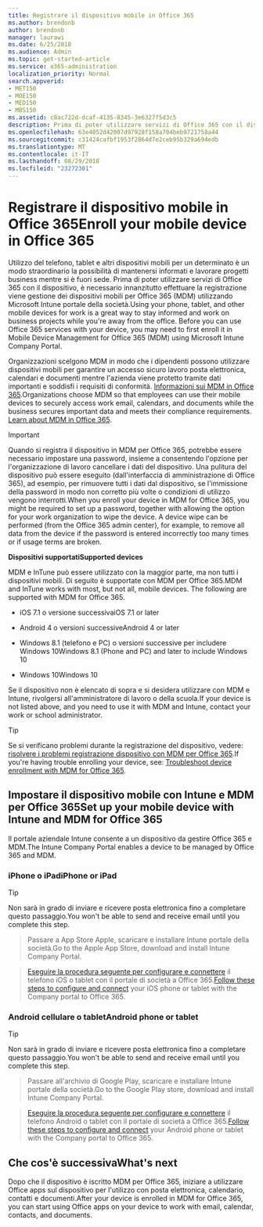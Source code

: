 ```yaml
---
title: Registrare il dispositivo mobile in Office 365
ms.author: brendonb
author: brendonb
manager: laurawi
ms.date: 6/25/2018
ms.audience: Admin
ms.topic: get-started-article
ms.service: o365-administration
localization_priority: Normal
search.appverid:
- MET150
- MOE150
- MED150
- MBS150
ms.assetid: c8ac722d-dcaf-4135-8345-3e6327f5d3c5
description: Prima di poter utilizzare servizi di Office 365 con il dispositivo, potrebbe essere necessario eseguire la procedura seguente per registrarsi nella gestione dei dispositivi mobili per Office 365 (MDM). A tale scopo quando si aggiunge il lavoro o scuola account di posta elettronica sul dispositivo per la prima volta.
ms.openlocfilehash: 63e4052d42007d97928f158a704beb9721758a44
ms.sourcegitcommit: c31424cafbf1953f2864d7e2ceb95b329a694edb
ms.translationtype: MT
ms.contentlocale: it-IT
ms.lasthandoff: 08/29/2018
ms.locfileid: "23272301"
---
```

# <a name="enroll-your-mobile-device-in-office-365"></a><span data-ttu-id="d397f-104">Registrare il dispositivo mobile in Office 365</span><span class="sxs-lookup"><span data-stu-id="d397f-104">Enroll your mobile device in Office 365</span></span>

<span data-ttu-id="d397f-p102">Utilizzo del telefono, tablet e altri dispositivi mobili per un determinato è un modo straordinario la possibilità di mantenersi informati e lavorare progetti business mentre si è fuori sede. Prima di poter utilizzare servizi di Office 365 con il dispositivo, è necessario innanzitutto effettuare la registrazione viene gestione dei dispositivi mobili per Office 365 (MDM) utilizzando Microsoft Intune portale della società.</span><span class="sxs-lookup"><span data-stu-id="d397f-p102">Using your phone, tablet, and other mobile devices for work is a great way to stay informed and work on business projects while you're away from the office. Before you can use Office 365 services with your device, you may need to first enroll it in Mobile Device Management for Office 365 (MDM) using Microsoft Intune Company Portal.</span></span>
  
<span data-ttu-id="d397f-p103">Organizzazioni scelgono MDM in modo che i dipendenti possono utilizzare dispositivi mobili per garantire un accesso sicuro lavoro posta elettronica, calendari e documenti mentre l'azienda viene protetto tramite dati importanti e soddisfi i requisiti di conformità. [Informazioni sui MDM in Office 365](https://go.microsoft.com/fwlink/?LinkId=615142).</span><span class="sxs-lookup"><span data-stu-id="d397f-p103">Organizations choose MDM so that employees can use their mobile devices to securely access work email, calendars, and documents while the business secures important data and meets their compliance requirements. [Learn about MDM in Office 365](https://go.microsoft.com/fwlink/?LinkId=615142).</span></span>
  
> [!IMPORTANT]
> <span data-ttu-id="d397f-p104">Quando si registra il dispositivo in MDM per Office 365, potrebbe essere necessario impostare una password, insieme a consentendo l'opzione per l'organizzazione di lavoro cancellare i dati del dispositivo. Una pulitura del dispositivo può essere eseguito (dall'interfaccia di amministrazione di Office 365), ad esempio, per rimuovere tutti i dati dal dispositivo, se l'immissione della password in modo non corretto più volte o condizioni di utilizzo vengono interrotti.</span><span class="sxs-lookup"><span data-stu-id="d397f-p104">When you enroll your device in MDM for Office 365, you might be required to set up a password, together with allowing the option for your work organization to wipe the device. A device wipe can be performed (from the Office 365 admin center), for example, to remove all data from the device if the password is entered incorrectly too many times or if usage terms are broken.</span></span> 
  
 <span data-ttu-id="d397f-111">**Dispositivi supportati**</span><span class="sxs-lookup"><span data-stu-id="d397f-111">**Supported devices**</span></span>
  
<span data-ttu-id="d397f-p105">MDM e InTune può essere utilizzato con la maggior parte, ma non tutti i dispositivi mobili. Di seguito è supportate con MDM per Office 365.</span><span class="sxs-lookup"><span data-stu-id="d397f-p105">MDM and InTune works with most, but not all, mobile devices. The following are supported with MDM for Office 365.</span></span>
  
- <span data-ttu-id="d397f-114">iOS 7.1 o versione successiva</span><span class="sxs-lookup"><span data-stu-id="d397f-114">iOS 7.1 or later</span></span>
    
- <span data-ttu-id="d397f-115">Android 4 o versioni successive</span><span class="sxs-lookup"><span data-stu-id="d397f-115">Android 4 or later</span></span>
    
- <span data-ttu-id="d397f-116">Windows 8.1 (telefono e PC) o versioni successive per includere Windows 10</span><span class="sxs-lookup"><span data-stu-id="d397f-116">Windows 8.1 (Phone and PC) and later to include Windows 10</span></span>
    
- <span data-ttu-id="d397f-117">Windows 10</span><span class="sxs-lookup"><span data-stu-id="d397f-117">Windows 10</span></span>
    
<span data-ttu-id="d397f-118">Se il dispositivo non è elencato di sopra e si desidera utilizzare con MDM e Intune, rivolgersi all'amministratore di lavoro o della scuola.</span><span class="sxs-lookup"><span data-stu-id="d397f-118">If your device is not listed above, and you need to use it with MDM and Intune, contact your work or school administrator.</span></span>
  
> [!TIP]
> <span data-ttu-id="d397f-119">Se si verificano problemi durante la registrazione del dispositivo, vedere: [risolvere i problemi registrazione dispositivo con MDM per Office 365](troubleshoot-mdm.md).</span><span class="sxs-lookup"><span data-stu-id="d397f-119">If you're having trouble enrolling your device, see: [Troubleshoot device enrollment with MDM for Office 365](troubleshoot-mdm.md).</span></span> 
  
## <a name="set-up-your-mobile-device-with-intune-and-mdm-for-office-365"></a><span data-ttu-id="d397f-120">Impostare il dispositivo mobile con Intune e MDM per Office 365</span><span class="sxs-lookup"><span data-stu-id="d397f-120">Set up your mobile device with Intune and MDM for Office 365</span></span>

<span data-ttu-id="d397f-121">Il portale aziendale Intune consente a un dispositivo da gestire Office 365 e MDM.</span><span class="sxs-lookup"><span data-stu-id="d397f-121">The Intune Company Portal enables a device to be managed by Office 365 and MDM.</span></span>
  
### <a name="iphone-or-ipad"></a><span data-ttu-id="d397f-122">iPhone o iPad</span><span class="sxs-lookup"><span data-stu-id="d397f-122">iPhone or iPad</span></span>

> [!TIP]
> <span data-ttu-id="d397f-123">Non sarà in grado di inviare e ricevere posta elettronica fino a completare questo passaggio.</span><span class="sxs-lookup"><span data-stu-id="d397f-123">You won't be able to send and receive email until you complete this step.</span></span> 
  
> <span data-ttu-id="d397f-124">Passare a App Store Apple, scaricare e installare Intune portale della società.</span><span class="sxs-lookup"><span data-stu-id="d397f-124">Go to the Apple App Store, download and install Intune Company Portal.</span></span>
    
> <span data-ttu-id="d397f-125">[Eseguire la procedura seguente per configurare e connettere](https://go.microsoft.com/fwlink/?linkid=875316) il telefono iOS o tablet con il portale di società a Office 365.</span><span class="sxs-lookup"><span data-stu-id="d397f-125">[Follow these steps to configure and connect](https://go.microsoft.com/fwlink/?linkid=875316) your iOS phone or tablet with the Company portal to Office 365.</span></span> 
    
### <a name="android-phone-or-tablet"></a><span data-ttu-id="d397f-126">Android cellulare o tablet</span><span class="sxs-lookup"><span data-stu-id="d397f-126">Android phone or tablet</span></span>

> [!TIP]
> <span data-ttu-id="d397f-127">Non sarà in grado di inviare e ricevere posta elettronica fino a completare questo passaggio.</span><span class="sxs-lookup"><span data-stu-id="d397f-127">You won't be able to send and receive email until you complete this step.</span></span> 
  
> <span data-ttu-id="d397f-128">Passare all'archivio di Google Play, scaricare e installare Intune portale della società.</span><span class="sxs-lookup"><span data-stu-id="d397f-128">Go to the Google Play store, download and install Intune Company Portal.</span></span>
    
> <span data-ttu-id="d397f-129">[Eseguire la procedura seguente per configurare e connettere](https://go.microsoft.com/fwlink/?linkid=875317) il telefono Android o tablet con il portale di società a Office 365.</span><span class="sxs-lookup"><span data-stu-id="d397f-129">[Follow these steps to configure and connect](https://go.microsoft.com/fwlink/?linkid=875317) your Android phone or tablet with the Company portal to Office 365.</span></span> 
    
## <a name="whats-next"></a><span data-ttu-id="d397f-130">Che cos'è successiva</span><span class="sxs-lookup"><span data-stu-id="d397f-130">What's next</span></span>

<span data-ttu-id="d397f-131">Dopo che il dispositivo è iscritto MDM per Office 365, iniziare a utilizzare Office apps sul dispositivo per l'utilizzo con posta elettronica, calendario, contatti e documenti.</span><span class="sxs-lookup"><span data-stu-id="d397f-131">After your device is enrolled in MDM for Office 365, you can start using Office apps on your device to work with email, calendar, contacts, and documents.</span></span>
  

